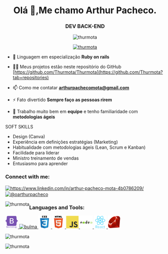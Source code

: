 <h1 align="center">Olá 👋,Me chamo Arthur Pacheco.</h1>
<h3 align="center">DEV BACK-END</h3>

<p align="center"> <img src="https://komarev.com/ghpvc/?username=thurmota&label=Profile%20views&color=0e75b6&style=flat" alt="thurmota" /> </p>

<p align="center"> <a href="https://github.com/ryo-ma/github-profile-trophy"><img src="https://github-profile-trophy.vercel.app/?username=thurmota" alt="thurmota" /></a> </p>

- 🌱 Linguagem em especialização **Ruby on rails**

- 👨‍💻 Meus projetos estão neste repositório do GitHub [https://github.com/Thurmota/Thurmota](https://github.com/Thurmota?tab=repositories)

- 📫 Como me contatar **arthurpachecomota@gmail.com**

- ⚡ Fato divertido **Sempre faço as pessoas rirem**

- 💞️ Trabalho muito bem em **equipe** e tenho familiaridade com **metodologias ágeis**

SOFT SKILLS
- Design (Canva)
- Experiência em definições estratégias (Marketing)
- Habitualidade com metodologias ágeis (Lean, Scrum e Kanban)
- Facilidade para liderar
- Ministro treinamento de vendas
- Entusiasmo para aprender

<h3 align="left">Connect with me:</h3>
<p align="left">
<a href="https://linkedin.com/in/https://www.linkedin.com/in/arthur-pacheco-mota-4b0786209/" target="blank"><img align="center" src="https://raw.githubusercontent.com/rahuldkjain/github-profile-readme-generator/master/src/images/icons/Social/linked-in-alt.svg" alt="https://www.linkedin.com/in/arthur-pacheco-mota-4b0786209/" height="30" width="40" /></a>
<a href="https://instagram.com/@oarthurpacheco" target="blank"><img align="center" src="https://raw.githubusercontent.com/rahuldkjain/github-profile-readme-generator/master/src/images/icons/Social/instagram.svg" alt="@oarthurpacheco" height="30" width="40" /></a>
</p>



<p><img align="left" src="https://github-readme-stats.vercel.app/api/top-langs?username=thurmota&show_icons=true&locale=en&layout=compact" alt="thurmota" /></p>

<h3 align="left">Languages and Tools:</h3>
<p align="left"> <a href="https://getbootstrap.com" target="_blank" rel="noreferrer"> <img src="https://raw.githubusercontent.com/devicons/devicon/master/icons/bootstrap/bootstrap-plain-wordmark.svg" alt="bootstrap" width="40" height="40"/> </a> <a href="https://bulma.io/" target="_blank" rel="noreferrer"> <img src="https://raw.githubusercontent.com/gilbarbara/logos/804dc257b59e144eaca5bc6ffd16949752c6f789/logos/bulma.svg" alt="bulma" width="40" height="40"/> </a> <a href="https://www.w3schools.com/css/" target="_blank" rel="noreferrer"> <img src="https://raw.githubusercontent.com/devicons/devicon/master/icons/css3/css3-original-wordmark.svg" alt="css3" width="40" height="40"/> </a> <a href="https://www.w3.org/html/" target="_blank" rel="noreferrer"> <img src="https://raw.githubusercontent.com/devicons/devicon/master/icons/html5/html5-original-wordmark.svg" alt="html5" width="40" height="40"/> </a> <a href="https://developer.mozilla.org/en-US/docs/Web/JavaScript" target="_blank" rel="noreferrer"> <img src="https://raw.githubusercontent.com/devicons/devicon/master/icons/javascript/javascript-original.svg" alt="javascript" width="40" height="40"/> </a> <a href="https://nodejs.org" target="_blank" rel="noreferrer"> <img src="https://raw.githubusercontent.com/devicons/devicon/master/icons/nodejs/nodejs-original-wordmark.svg" alt="nodejs" width="40" height="40"/> </a> <a href="https://reactjs.org/" target="_blank" rel="noreferrer"> <img src="https://raw.githubusercontent.com/devicons/devicon/master/icons/react/react-original-wordmark.svg" alt="react" width="40" height="40"/> </a> <a href="https://www.ruby-lang.org/en/" target="_blank" rel="noreferrer"> <img src="https://raw.githubusercontent.com/devicons/devicon/master/icons/ruby/ruby-original.svg" alt="ruby" width="40" height="40"/> </a> </p>

<p>&nbsp;<img align="left" src="https://github-readme-stats.vercel.app/api?username=thurmota&show_icons=true&locale=en" alt="thurmota" /></p>

<p><img align="left" src="https://github-readme-streak-stats.herokuapp.com/?user=thurmota&" alt="thurmota" /></p>
